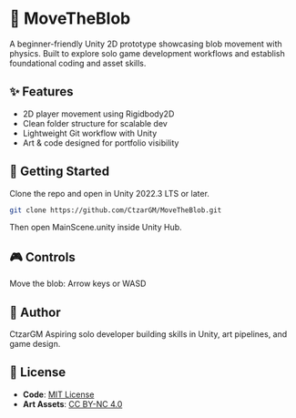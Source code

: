 # 🧱 MoveTheBlob

A beginner-friendly Unity 2D prototype showcasing blob movement with physics. Built to explore solo game development workflows and establish foundational coding and asset skills.

## ✨ Features
- 2D player movement using Rigidbody2D
- Clean folder structure for scalable dev
- Lightweight Git workflow with Unity
- Art & code designed for portfolio visibility

## 🚀 Getting Started
Clone the repo and open in Unity 2022.3 LTS or later.

```bash
git clone https://github.com/CtzarGM/MoveTheBlob.git
```
Then open MainScene.unity inside Unity Hub.

## 🎮 Controls
Move the blob: Arrow keys or WASD

## 👤 Author
CtzarGM Aspiring solo developer building skills in Unity, art pipelines, and game design.

## 📜 License
- **Code**: [MIT License](LICENSE)
- **Art Assets**: [CC BY-NC 4.0](https://creativecommons.org/licenses/by-nc/4.0/)

